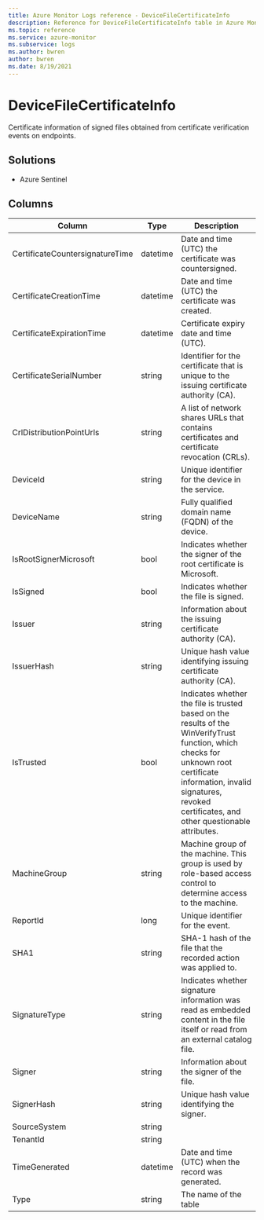 ```yaml
---
title: Azure Monitor Logs reference - DeviceFileCertificateInfo
description: Reference for DeviceFileCertificateInfo table in Azure Monitor Logs.
ms.topic: reference
ms.service: azure-monitor
ms.subservice: logs
ms.author: bwren
author: bwren
ms.date: 8/19/2021
---
```


# DeviceFileCertificateInfo

 Certificate information of signed files obtained from certificate verification events on endpoints.

## Solutions

- Azure Sentinel




## Columns

|Column|Type|Description|
|---|---|---|
|CertificateCountersignatureTime|datetime|Date and time (UTC) the certificate was countersigned.|
|CertificateCreationTime|datetime|Date and time (UTC) the certificate was created.|
|CertificateExpirationTime|datetime|Certificate expiry date and time (UTC).|
|CertificateSerialNumber|string|Identifier for the certificate that is unique to the issuing certificate authority (CA).|
|CrlDistributionPointUrls|string|A list of network shares URLs that contains certificates and certificate revocation (CRLs).|
|DeviceId|string|Unique identifier for the device in the service.|
|DeviceName|string|Fully qualified domain name (FQDN) of the device.|
|IsRootSignerMicrosoft|bool|Indicates whether the signer of the root certificate is Microsoft.|
|IsSigned|bool|Indicates whether the file is signed.|
|Issuer|string|Information about the issuing certificate authority (CA).|
|IssuerHash|string|Unique hash value identifying issuing certificate authority (CA).|
|IsTrusted|bool|Indicates whether the file is trusted based on the results of the WinVerifyTrust function, which checks for unknown root certificate information, invalid signatures, revoked certificates, and other questionable attributes.|
|MachineGroup|string|Machine group of the machine. This group is used by role-based access control to determine access to the machine.|
|ReportId|long|Unique identifier for the event.|
|SHA1|string|SHA-1 hash of the file that the recorded action was applied to.|
|SignatureType|string|Indicates whether signature information was read as embedded content in the file itself or read from an external catalog file.|
|Signer|string|Information about the signer of the file.|
|SignerHash|string|Unique hash value identifying the signer.|
|SourceSystem|string||
|TenantId|string||
|TimeGenerated|datetime|Date and time (UTC) when the record was generated.|
|Type|string|The name of the table|
